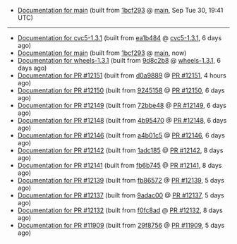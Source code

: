 

* [Documentation for main](docs-main/) (built from [1bcf293](https://github.com/cvc5/cvc5/commit/1bcf293) @ [main](https://github.com/cvc5/cvc5/tree/main), Sep Tue 30, 19:41 UTC)

***


* [Documentation for cvc5-1.3.1](docs-cvc5-1.3.1/) (built from [ea1b484](https://github.com/cvc5/cvc5/commit/ea1b484) @ [cvc5-1.3.1](https://github.com/cvc5/cvc5/tree/cvc5-1.3.1), 6 days ago)
* [Documentation for main](docs-main/) (built from [1bcf293](https://github.com/cvc5/cvc5/commit/1bcf293) @ [main](https://github.com/cvc5/cvc5/tree/main), now)
* [Documentation for wheels-1.3.1](docs-wheels-1.3.1/) (built from [9d8c2b8](https://github.com/cvc5/cvc5/commit/9d8c2b8) @ [wheels-1.3.1](https://github.com/cvc5/cvc5/tree/wheels-1.3.1), 6 days ago)
* [Documentation for PR #12151](docs-pr12151/) (built from [d0a9889](https://github.com/cvc5/cvc5/commit/d0a9889) @ [PR #12151](https://github.com/cvc5/cvc5/pull/12151), 4 hours ago)
* [Documentation for PR #12150](docs-pr12150/) (built from [9245158](https://github.com/cvc5/cvc5/commit/9245158) @ [PR #12150](https://github.com/cvc5/cvc5/pull/12150), 6 days ago)
* [Documentation for PR #12149](docs-pr12149/) (built from [72bbe48](https://github.com/cvc5/cvc5/commit/72bbe48) @ [PR #12149](https://github.com/cvc5/cvc5/pull/12149), 6 days ago)
* [Documentation for PR #12148](docs-pr12148/) (built from [4b95470](https://github.com/cvc5/cvc5/commit/4b95470) @ [PR #12148](https://github.com/cvc5/cvc5/pull/12148), 6 days ago)
* [Documentation for PR #12146](docs-pr12146/) (built from [a4b01c5](https://github.com/cvc5/cvc5/commit/a4b01c5) @ [PR #12146](https://github.com/cvc5/cvc5/pull/12146), 6 days ago)
* [Documentation for PR #12142](docs-pr12142/) (built from [1adc185](https://github.com/cvc5/cvc5/commit/1adc185) @ [PR #12142](https://github.com/cvc5/cvc5/pull/12142), 8 days ago)
* [Documentation for PR #12141](docs-pr12141/) (built from [fb6b745](https://github.com/cvc5/cvc5/commit/fb6b745) @ [PR #12141](https://github.com/cvc5/cvc5/pull/12141), 8 days ago)
* [Documentation for PR #12139](docs-pr12139/) (built from [fb86572](https://github.com/cvc5/cvc5/commit/fb86572) @ [PR #12139](https://github.com/cvc5/cvc5/pull/12139), 5 days ago)
* [Documentation for PR #12137](docs-pr12137/) (built from [9adac00](https://github.com/cvc5/cvc5/commit/9adac00) @ [PR #12137](https://github.com/cvc5/cvc5/pull/12137), 5 days ago)
* [Documentation for PR #12132](docs-pr12132/) (built from [f0fc8ad](https://github.com/cvc5/cvc5/commit/f0fc8ad) @ [PR #12132](https://github.com/cvc5/cvc5/pull/12132), 8 days ago)
* [Documentation for PR #11909](docs-pr11909/) (built from [29f8756](https://github.com/cvc5/cvc5/commit/29f8756) @ [PR #11909](https://github.com/cvc5/cvc5/pull/11909), 5 days ago)
